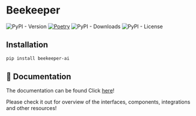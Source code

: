 # Beekeeper

![PyPI - Version](https://img.shields.io/pypi/v/beekeeper-ai)
[![Poetry](https://img.shields.io/endpoint?url=https://python-poetry.org/badge/v0.json)](https://python-poetry.org/)
![PyPI - Downloads](https://img.shields.io/pypi/dm/beekeeper-ai)
![PyPI - License](https://img.shields.io/pypi/l/beekeeper-ai)

## Installation 

```bash
pip install beekeeper-ai
```

## 📄 Documentation

The documentation can be found Click [here](https://leonardofurnielis.github.io/beekeeper)!

Please check it out for overview of the interfaces, components, integrations and other resources!
